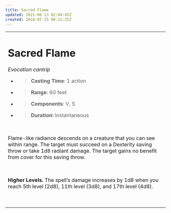 ```yaml
---
title: Sacred Flame
updated: 2021-06-13 02:04:45Z
created: 2018-07-25 00:12:25Z
---
```


<table><tbody><tr class="odd"><td><h1 id="sacred-flame"><strong>Sacred Flame</strong></h1><p><em>Evocation cantrip</em></p><ul><li><blockquote><p><strong>Casting Time</strong>: 1 action</p></blockquote></li><li><blockquote><p><strong>Range</strong>: 60 feet</p></blockquote></li><li><blockquote><p><strong>Components</strong>: V, S</p></blockquote></li><li><blockquote><p><strong>Duration:</strong> Instantaneous</p></blockquote></li></ul><p> </p><p>Flame-like radiance descends on a creature that you can see within range. The target must succeed on a Dexterity saving throw or take 1d8 radiant damage. The target gains no benefit from cover for this saving throw.</p><p> </p><p><strong>Higher Levels.</strong> The spell’s damage increases by 1d8 when you reach 5th level (2d8), 11th level (3d8), and 17th level (4d8).</p><p> </p></td></tr></tbody></table>